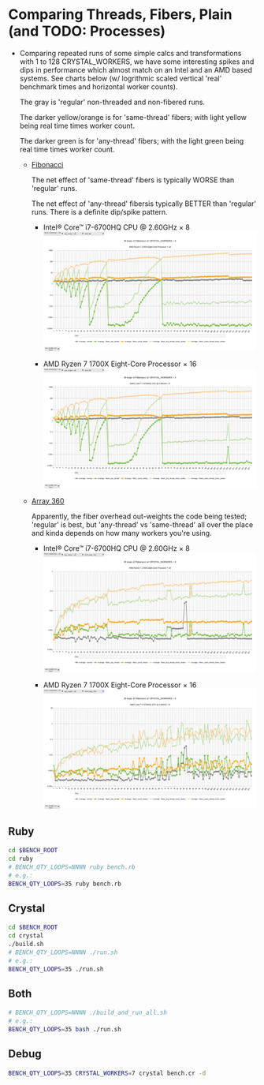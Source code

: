 
# Comparing Threads, Fibers, Plain (and TODO: Processes)

- Comparing repeated runs of some simple calcs and transformations with 1 to 128 CRYSTAL_WORKERS,
  we have some interesting spikes and dips in performance
  which almost match on an Intel and an AMD based systems. See charts below (w/ logrithmic scaled vertical 'real' benchmark times and horizontal worker counts).

  The gray is 'regular' non-threaded and non-fibered runs.

  The darker yellow/orange is for 'same-thread' fibers; with light yellow being real time times worker count.
   
  The darker green is for 'any-thread' fibers; with the light green being real time times worker count.

  - [Fibonacci](threads/README.md)

    The net effect of 'same-thread' fibers is typically WORSE than 'regular' runs.

    The net effect of 'any-thread' fibersis typically BETTER than 'regular' runs. There is a definite dip/spike pattern. 

    - Intel® Core™ i7-6700HQ CPU @ 2.60GHz × 8
      ![Intel® Core™ i7-6700HQ CPU @ 2.60GHz × 8](crystal/results/amd_ryzen_7_1700x_aka_16_cores/max128workers/bench.cr.fib.png)

    - AMD Ryzen 7 1700X Eight-Core Processor × 16
      ![AMD Ryzen 7 1700X Eight-Core Processor × 16](crystal/results/intel_i7-6700HQ_aka_8_cores/max128workers/bench.cr.fib.png)

  - [Array 360](threads/README.md)

    Apparently, the fiber overhead out-weights the code being tested; 'regular' is best, but 'any-thread' vs 'same-thread' all over the place and kinda depends on how many workers you're using.

    - Intel® Core™ i7-6700HQ CPU @ 2.60GHz × 8
      ![Intel® Core™ i7-6700HQ CPU @ 2.60GHz × 8](crystal/results/amd_ryzen_7_1700x_aka_16_cores/max128workers/bench.cr.array_360.png)

    - AMD Ryzen 7 1700X Eight-Core Processor × 16
      ![AMD Ryzen 7 1700X Eight-Core Processor × 16](crystal/results/intel_i7-6700HQ_aka_8_cores/max128workers/bench.cr.array_360.png)

## Ruby

```bash
cd $BENCH_ROOT
cd ruby
# BENCH_QTY_LOOPS=NNNN ruby bench.rb
# e.g.:
BENCH_QTY_LOOPS=35 ruby bench.rb
```

## Crystal

```bash
cd $BENCH_ROOT
cd crystal
./build.sh
# BENCH_QTY_LOOPS=NNNN ./run.sh
# e.g.:
BENCH_QTY_LOOPS=35 ./run.sh
```

## Both

```bash
# BENCH_QTY_LOOPS=NNNN ./build_and_run_all.sh
# e.g.:
BENCH_QTY_LOOPS=35 bash ./run.sh
```

## Debug

```bash
BENCH_QTY_LOOPS=35 CRYSTAL_WORKERS=7 crystal bench.cr -d
```
